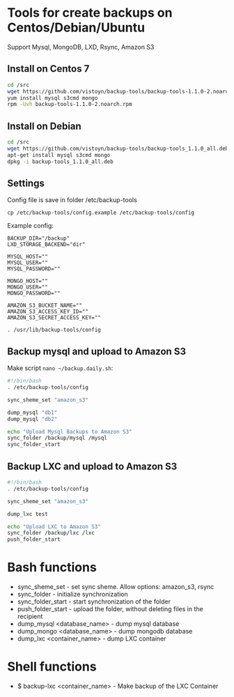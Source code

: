 # Tools for create backups on Centos/Debian/Ubuntu

Support Mysql, MongoDB, LXD, Rsync, Amazon S3


## Install on Centos 7


```bash
cd /src
wget https://github.com/vistoyn/backup-tools/backup-tools-1.1.0-2.noarch.rpm
yum install mysql s3cmd mongo
rpm -Uvh backup-tools-1.1.0-2.noarch.rpm
```


## Install on Debian

```bash
cd /src
wget https://github.com/vistoyn/backup-tools/backup-tools_1.1.0_all.deb
apt-get install mysql s3cmd mongo
dpkg -i backup-tools_1.1.0_all.deb
```


## Settings

Config file is save in folder /etc/backup-tools
```
cp /etc/backup-tools/config.example /etc/backup-tools/config
```

Example config:
```
BACKUP_DIR="/backup"
LXD_STORAGE_BACKEND="dir"

MYSQL_HOST=""
MYSQL_USER=""
MYSQL_PASSWORD=""

MONGO_HOST=""
MONGO_USER=""
MONGO_PASSWORD=""

AMAZON_S3_BUCKET_NAME=""
AMAZON_S3_ACCESS_KEY_ID=""
AMAZON_S3_SECRET_ACCESS_KEY=""

. /usr/lib/backup-tools/config
```


## Backup mysql and upload to Amazon S3

Make script `nano ~/backup.daily.sh`:

```bash
#!/bin/bash
. /etc/backup-tools/config

sync_sheme_set "amazon_s3"

dump_mysql "db1"
dump_mysql "db2"

echo "Upload Mysql Backups to Amazon S3"
sync_folder /backup/mysql /mysql
sync_folder_start
```


## Backup LXC and upload to Amazon S3

```bash
#!/bin/bash
. /etc/backup-tools/config

sync_sheme_set "amazon_s3"

dump_lxc test

echo "Upload LXC to Amazon S3"
sync_folder /backup/lxc /lxc
push_folder_start
```



# Bash functions


* sync_sheme_set <type> - set sync sheme. Allow options: amazon_s3, rsync
* sync_folder <src> <dest> - initialize synchronization
* sync_folder_start - start synchronization of the folder
* push_folder_start - upload the folder, without deleting files in the recipient
* dump_mysql <database_name> - dump mysql database
* dump_mongo <database_name> - dump mongodb database
* dump_lxc <container_name> - dump LXC container



# Shell functions

* $ backup-lxc <container_name> - Make backup of the LXC Container



